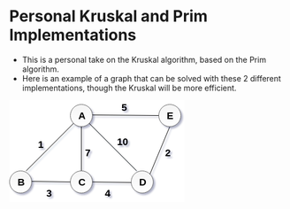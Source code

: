 # Personal Kruskal and Prim Implementations

* This is a personal take on the Kruskal algorithm, based on the Prim algorithm.
* Here is an example of a graph that can be solved with these 2 different implementations, though the Kruskal will be more efficient.

![alt text](https://github.com/andrei-voia/personal_kruskal_and_prim_implementations/blob/master/example.png "example")
